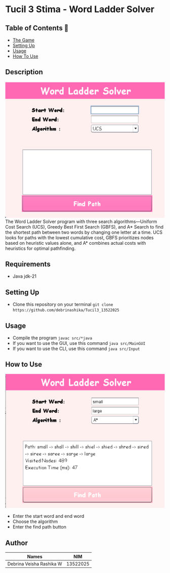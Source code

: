 # Tucil 3 Stima - Word Ladder Solver

## Table of Contents 💫
* [The Game](#description)
* [Setting Up](#setting-up)
* [Usage](#how-to-run)
* [How To Use](#how-to-use)

## Description 
<img src="/img/1.png/">
The Word Ladder Solver program with three search algorithms—Uniform Cost Search (UCS), Greedy Best First Search (GBFS), and A* Search to find the shortest path between two words by changing one letter at a time. UCS looks for paths with the lowest cumulative cost, GBFS prioritizes nodes based on heuristic values alone, and A* combines actual costs with heuristics for optimal pathfinding. 

## Requirements 
- Java jdk-21

## Setting Up
- Clone this repository on your terminal `git clone https://github.com/debrinashika/Tucil3_13522025`

## Usage
- Compile the program `javac src/*java`
- If you want to use the GUI, use this command `java src/MainGUI`
- If you want to use the CLI, use this command `java src/Input`

## How to Use 
<img src="/img/2.png/">

- Enter the start word and end word
- Choose the algorithm
- Enter the find path button

## Author

| Names                     | NIM      |
| ----------------------    |:--------:|
| Debrina Veisha Rashika W  | 13522025 |
